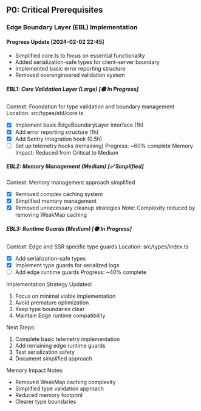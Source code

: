 ## P0: Critical Prerequisites

### Edge Boundary Layer (EBL) Implementation

#### Progress Update [2024-02-02 22:45]
- Simplified core.ts to focus on essential functionality
- Added serialization-safe types for client-server boundary
- Implemented basic error reporting structure
- Removed overengineered validation system

##### EBL1: Core Validation Layer (Large) [🟡 In Progress]
Context: Foundation for type validation and boundary management
Location: src/types/ebl/core.ts
- [x] Implement basic EdgeBoundaryLayer interface (1h)
- [x] Add error reporting structure (1h)
- [x] Add Sentry integration hook (0.5h)
- [ ] Set up telemetry hooks (remaining)
Progress: ~60% complete
Memory Impact: Reduced from Critical to Medium

##### EBL2: Memory Management (Medium) [✅ Simplified]
Context: Memory management approach simplified
- [x] Removed complex caching system
- [x] Simplified memory management
- [x] Removed unnecessary cleanup strategies
Note: Complexity reduced by removing WeakMap caching

##### EBL3: Runtime Guards (Medium) [🟡 In Progress]
Context: Edge and SSR specific type guards
Location: src/types/index.ts
- [x] Add serialization-safe types
- [x] Implement type guards for serialized logs
- [ ] Add edge runtime guards
Progress: ~40% complete

Implementation Strategy Updated:
1. Focus on minimal viable implementation
2. Avoid premature optimization
3. Keep type boundaries clear
4. Maintain Edge runtime compatibility

Next Steps:
1. Complete basic telemetry implementation
2. Add remaining edge runtime guards
3. Test serialization safety
4. Document simplified approach

Memory Impact Notes:
- Removed WeakMap caching complexity
- Simplified type validation approach
- Reduced memory footprint
- Clearer type boundaries 